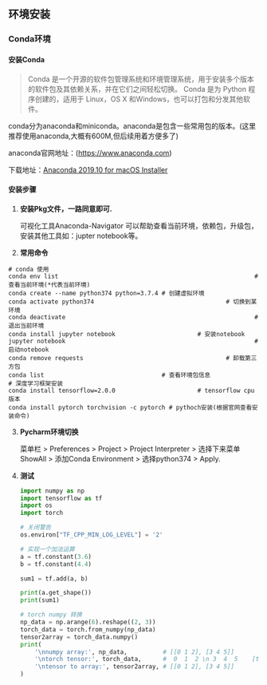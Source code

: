 ## 环境安装

### Conda环境

#### 安装Conda

> Conda 是一个开源的软件包管理系统和环境管理系统，用于安装多个版本的软件包及其依赖关系，并在它们之间轻松切换。 Conda 是为 Python 程序创建的，适用于 Linux，OS X 和Windows，也可以打包和分发其他软件。

conda分为anaconda和miniconda。anaconda是包含一些常用包的版本。(这里推荐使用anaconda,大概有600M,但后续用着方便多了)

anaconda官网地址：(https://www.anaconda.com)

下载地址：[Anaconda 2019.10 for macOS Installer](https://repo.anaconda.com/archive/Anaconda3-2019.10-MacOSX-x86_64.pkg)

#### 安装步骤

1. **安装Pkg文件，一路同意即可.**

   可视化工具Anaconda-Navigator 可以帮助查看当前环境，依赖包，升级包，安装其他工具如：jupter notebook等。

2. **常用命令**

```shell
# conda 使用
conda env list 														 # 查看当前环境(*代表当前环境)
conda create --name python374 python=3.7.4 # 创建虚拟环境
conda activate python374 									 # 切换到某环境
conda deactivate 													 # 退出当前环境
conda install jupyter notebook						 # 安装notebook
jupyter notebook													 # 启动notebook
conda remove requests  										 # 卸载第三方包 
conda list                                 # 查看环境包信息
# 深度学习框架安装
conda install tensorflow=2.0.0						 # tensorflow cpu版本
conda install pytorch torchvision -c pytorch # pythoch安装(根据官网查看安装命令)
```

3. **Pycharm环境切换**

   菜单栏 > Preferences > Project > Project Interpreter > 选择下来菜单ShowAll > 添加Conda Environment > 选择python374 > Apply.

4. **测试**

   ```python
   import numpy as np
   import tensorflow as tf
   import os
   import torch
   
   # 关闭警告
   os.environ["TF_CPP_MIN_LOG_LEVEL"] = '2'
   
   # 实现一个加法运算
   a = tf.constant(3.6)
   b = tf.constant(4.4)
   
   sum1 = tf.add(a, b)
   
   print(a.get_shape())
   print(sum1)
   
   # torch numpy 转换
   np_data = np.arange(6).reshape((2, 3))
   torch_data = torch.from_numpy(np_data)
   tensor2array = torch_data.numpy()
   print(
       '\nnumpy array:', np_data,          # [[0 1 2], [3 4 5]]
       '\ntorch tensor:', torch_data,      #  0  1  2 \n 3  4  5    [torch.LongTensor of size 2x3]
       '\ntensor to array:', tensor2array, # [[0 1 2], [3 4 5]]
   )
   ```

   

   